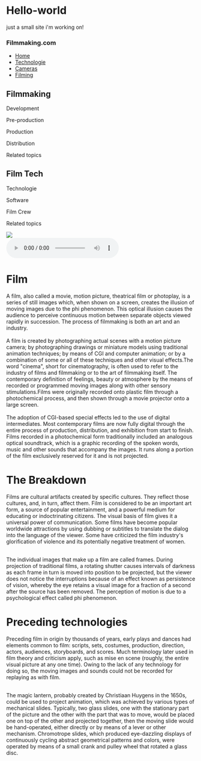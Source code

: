 # Hello-world
just a small site i'm working on! 
<!doctype html>

<html>

<head>
	
<title>Filming History</title>

<link type="text/css" rel="stylesheet"
href="stylesheet.css">

</head>

<body>

<div id="header">

<h3>Filmmaking.com</h3>

</div>

<div id="navbar">

<ul>

 <li><a href="">Home</a>
 <li><a href="">Technologie</a>
 <li><a href="">Cameras</a>
 <li><a href="">Filming</a>
 

</ul>

</div>

<div class="sideright">

<h2> Filmmaking </h2>

 <p> Development </p>
 <p> Pre-production </p>
 <p> Production </p>
 <p> Distribution </p>
 <p> Related topics </p>

</div>

<div class="sideright">

<h2> Film Tech </h2>

 <p> Technologie </p>
 <p> Software </p>
 <p> Film Crew </p>
 <p> Related topics </p>

</div>

<div>

 <img class="imagesidebar" src="moon.jpg">

</div>

<div>

 <audio controls class="kanye">

 <source src="01 Ultralight Beam Feat. Chance The Rapper, 
 The-Dream  Kelly Price.mp3"/>

</div>



<div class="main">

<h1> Film </h1>

 <p>
A film, also called a movie, motion picture, theatrical film or photoplay, 
is a series of still images which, when shown on a screen, creates the illusion of moving 
images due to the phi phenomenon. This optical illusion causes the audience to perceive 
continuous motion between separate objects viewed rapidly in succession. 
The process of filmmaking is both an art and an industry. <br><br>
A film is created by photographing actual scenes with a motion picture camera; 
by photographing drawings or miniature models using traditional animation techniques; 
by means of CGI and computer animation; or by a combination of some or all of these 
techniques and other visual effects.The word "cinema", short for cinematography, is often used to refer to the industry of 
films and filmmaking or to the art of filmmaking itself. The contemporary definition of 
feelings, beauty or atmosphere by the means of recorded or programmed moving images along 
with other sensory stimulations.Films were originally recorded onto plastic 
film through a photochemical process, and then shown through a movie projector onto a 
large screen. <br><br>
The adoption of CGI-based special effects led to the use of digital 
intermediates. Most contemporary films are now fully digital through the entire process of 
production, distribution, and exhibition from start to finish. Films recorded in a photochemical 
form traditionally included an analogous optical soundtrack, which is a graphic recording of the 
spoken words, music and other sounds that accompany the images. It runs along a portion of the 
film exclusively reserved for it and is not projected.

<h1> The Breakdown </h1>
<p>
Films are cultural artifacts created by specific cultures. They reflect those cultures, 
and, in turn, affect them. Film is considered to be an important art form, a source of 
popular entertainment, and a powerful medium for educating or indoctrinating citizens. 
The visual basis of film gives it a universal power of communication. Some films have 
become popular worldwide attractions by using dubbing or subtitles to translate the dialog 
into the language of the viewer. Some have criticized the film industry's glorification of 
violence and its potentially negative treatment of women.<br><br>

The individual images that make up a film are called frames. During projection of traditional 
films, a rotating shutter causes intervals of darkness as each frame in turn is moved into 
position to be projected, but the viewer does not notice the interruptions because of an 
effect known as persistence of vision, whereby the eye retains a visual image for a fraction
of a second after the source has been removed. The perception of motion is due to a psychological 
effect called phi phenomenon.

</p>

</div>


<div class="main">



<h1>Preceding technologies</h1>

<p>
Preceding film in origin by thousands of years, early plays and dances had elements common 
to film: scripts, sets, costumes, production, direction, actors, audiences, storyboards, 
and scores. Much terminology later used in film theory and criticism apply, such as mise en scene 
(roughly, the entire visual picture at any one time). Owing to the lack of any technology for 
doing so, the moving images and sounds could not be recorded for replaying as with film.<br><br>

The magic lantern, probably created by Christiaan Huygens in the 1650s, could be used to project 
animation, which was achieved by various types of mechanical slides. Typically, two glass slides, 
one with the stationary part of the picture and the other with the part that was to move, 
would be placed one on top of the other and projected together, then the moving slide would 
be hand-operated, either directly or by means of a lever or other mechanism. Chromotrope slides, 
which produced eye-dazzling displays of continuously cycling abstract geometrical patterns and 
colors, were operated by means of a small crank and pulley wheel that rotated a glass disc.
</P>
</div>

<div id="footer">
</div>
















</body>

</html>
